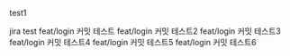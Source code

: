 test1

jira test
feat/login 커밋 테스트
feat/login 커밋 테스트2
feat/login 커밋 테스트3
feat/login 커밋 테스트4
feat/login 커밋 테스트5
feat/login 커밋 테스트6
